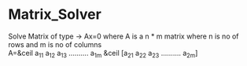 # Matrix_Solver
Solve Matrix of type -> Ax=0 where A is a n * m matrix where n is no of rows and m is no of columns <br/>
A=&ceil a<sub>11</sub> a<sub>12</sub> a<sub>13</sub> .......... a<sub>1m</sub> &ceil
  [a<sub>21</sub> a<sub>22</sub> a<sub>23</sub> .......... a<sub>2m</sub>]

  
